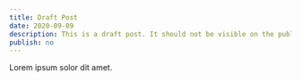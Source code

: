 ```yaml
---
title: Draft Post
date: 2020-09-09
description: This is a draft post. It should not be visible on the published site.
publish: no
---
```


Lorem ipsum solor dit amet.
